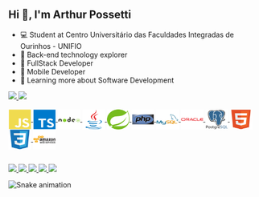 ## Hi 👋, I'm Arthur Possetti 

- 💻 Student at Centro Universitário das Faculdades Integradas de Ourinhos - UNIFIO
- 🤔 Back-end technology explorer
- 🚀 FullStack Developer
- 📴 Mobile Developer
- 🌱 Learning more about Software Development

<div>
  <a href="https://github.com/ArthurPossetti">
  <img height="180em" src="https://github-readme-stats.vercel.app/api?username=ArthurPossetti&show_icons=true&theme=dark&include_all_commits=true&count_private=true"/>
  <img height="180em" src="https://github-readme-stats.vercel.app/api/top-langs/?username=ArthurPossetti&layout=compact&langs_count=7&theme=dark"/>
</div>
  
<div style="display: inline_block"><br>
  <!-- Main BACKEND advanced -->
  <img align="center" alt="Arthur-Js" height="40" width="45" src="https://raw.githubusercontent.com/devicons/devicon/master/icons/javascript/javascript-plain.svg">
  <img align="center" alt="Arthur-Ts" height="40" width="45" src="https://raw.githubusercontent.com/devicons/devicon/master/icons/typescript/typescript-plain.svg">
  <img align="center" alt="Arthur-Node" height="40" width="45" src="https://github.com/devicons/devicon/blob/master/icons/nodejs/nodejs-original-wordmark.svg"/> 
  <img align="center" alt="Arthur-Java" height="40" width="45" src="https://github.com/devicons/devicon/blob/master/icons/java/java-original.svg"/>
  <img align="center" alt="Arthur-Spring" height="40" width="45" src="https://github.com/devicons/devicon/blob/master/icons/spring/spring-original.svg"/>
  <img align="center" alt="Arthur-PHP" height="40" width="45" src="https://github.com/devicons/devicon/blob/master/icons/php/php-original.svg"/>
  <!-- Main DATABASE advanced -->
  <img align="center" alt="Arthur-MySQL" height="40" width="45" src="https://github.com/devicons/devicon/blob/master/icons/mysql/mysql-original-wordmark.svg"/> 
  <img align="center" alt="Arthur-Oracle" height="40" width="45" src="https://github.com/devicons/devicon/blob/master/icons/oracle/oracle-original.svg"/> 
  <img align="center" alt="Arthur-Pst" height="40" width="45" src="https://github.com/devicons/devicon/blob/master/icons/postgresql/postgresql-original-wordmark.svg"/> 
  <!-- Main FRONTEND advanced -->
  <img align="center" alt="Arthur-HTML" height="40" width="45" src="https://raw.githubusercontent.com/devicons/devicon/master/icons/html5/html5-original.svg">
  <img align="center" alt="Arthur-CSS" height="40" width="45" src="https://raw.githubusercontent.com/devicons/devicon/master/icons/css3/css3-original.svg">
  <!-- INFRA -->
  <img align="center" alt="Arthur-AWS" height="40" width="45" src="https://github.com/devicons/devicon/blob/master/icons/amazonwebservices/amazonwebservices-original-wordmark.svg"/>
</div>
  
  ##
 
<div> 
  <a href="https://www.instagram.com/thur.possetti" target="_blank">
    <img src="https://img.shields.io/badge/-Instagram-%23E4405F?style=for-the-badge&logo=instagram&logoColor=white" target="_blank">
  </a>
 	<a href="https://www.twitch.tv/thurzeraaa" target="_blank">
    <img src="https://img.shields.io/badge/Twitch-9146FF?style=for-the-badge&logo=twitch&logoColor=white" target="_blank">
  </a>
 <a href="https://discord.gg/PzepAnnZ" target="_blank">
   <img src="https://img.shields.io/badge/Discord-7289DA?style=for-the-badge&logo=discord&logoColor=white" target="_blank">
  </a> 
  <a href = "mailto:thur.possetti@gmail.com">
    <img src="https://img.shields.io/badge/-Gmail-%23333?style=for-the-badge&logo=gmail&logoColor=white" target="_blank">
  </a>
  <a href="https://www.linkedin.com/in/arthur-possetti-53274223a/" target="_blank">
    <img src="https://img.shields.io/badge/-LinkedIn-%230077B5?style=for-the-badge&logo=linkedin&logoColor=white" target="_blank">
  </a> 
 
  ![Snake animation](https://github.com/ArthurPossetti/ArthurPossetti/blob/output/github-contribution-grid-snake.svg)
 
</div>
